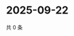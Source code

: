 # 2025-09-22

共 0 条

<!-- BEGIN ZHIHUVIDEO -->
<!-- 最后更新时间 Mon Sep 22 2025 19:09:48 GMT+0800 (China Standard Time) -->

<!-- END ZHIHUVIDEO -->
